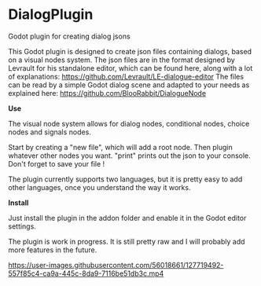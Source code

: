 # DialogPlugin
Godot plugin for creating dialog jsons

This Godot plugin is designed to create json files containing dialogs, based on a visual nodes system. 
The json files are in the format designed by Levrault for his standalone editor, which can be found here, along with a lot of explanations: https://github.com/Levrault/LE-dialogue-editor
The files can be read by a simple Godot dialog scene and adapted to your needs as explained here: https://github.com/BlooRabbit/DialogueNode

**Use**

The visual node system allows for dialog nodes, conditional nodes, choice nodes and signals nodes. 

Start by creating a "new file", which will add a root node. Then plugin whatever other nodes you want. "print" prints out the json to your console.
Don't forget to save your file !

The plugin currently supports two languages, but it is pretty easy to add other languages, once you understand the way it works.

**Install**

Just install the plugin in the addon folder and enable it in the Godot editor settings.

The plugin is work in progress. It is still pretty raw and I will probably add more features in the future.

https://user-images.githubusercontent.com/56018661/127719492-557f85c4-ca9a-445c-8da9-7116be51db3c.mp4



